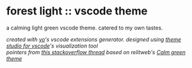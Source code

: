 # forest light :: vscode theme

a calming light green vscode theme. catered to my own tastes.

*created with [yo](https://yeoman.io/)'s vscode extensions generator. designed using [theme studio for vscode](https://themes.vscode.one/)'s visualization tool*  
*pointers from [this stackoverflow thread](https://stackoverflow.com/questions/73251963/how-can-i-create-my-own-theme-for-vs-code)*
*based on relitweb's [Calm green theme](https://themes.vscode.one/theme/relitweb/72eaJlts)*